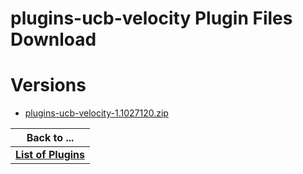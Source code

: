
plugins-ucb-velocity Plugin Files Download
==========================================

# Versions

- [plugins-ucb-velocity-1.1027120.zip](https://raw.githubusercontent.com/UrbanCode/IBM-UCB-PLUGINS/main/files/plugins-ucb-velocity/plugins-ucb-velocity-1.1027120.zip)

|Back to ...|
| :---: |
|[**List of Plugins**](../../index.md)|
